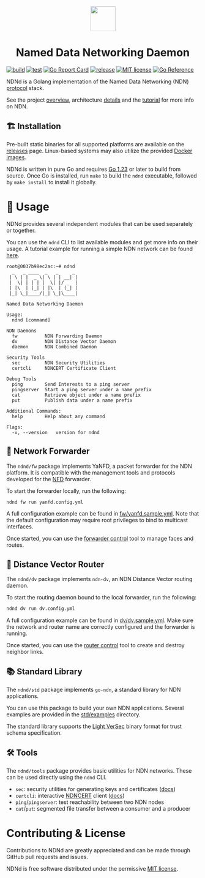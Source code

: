 <div align="center">
  <a href="https://named-data.net/">
    <img alt height="65" src="docs/img/logo.svg"/>
  </a>

  <h1> Named Data Networking Daemon </h1>
</div>

[![build](https://github.com/named-data/ndnd/actions/workflows/build.yml/badge.svg)](https://github.com/named-data/ndnd/actions/workflows/build.yml)
[![test](https://github.com/named-data/ndnd/actions/workflows/test.yml/badge.svg)](https://github.com/named-data/ndnd/actions/workflows/test.yml)
[![Go Report Card](https://goreportcard.com/badge/github.com/named-data/ndnd)](https://goreportcard.com/report/github.com/named-data/ndnd)
[![release](https://img.shields.io/github/v/release/named-data/ndnd)](https://github.com/named-data/ndnd/releases)
[![MIT license](https://img.shields.io/badge/license-MIT-blue)](./LICENSE.md)
[![Go Reference](https://pkg.go.dev/badge/github.com/named-data/ndnd.svg)](https://pkg.go.dev/github.com/named-data/ndnd)

NDNd is a Golang implementation of the Named Data Networking (NDN) [protocol](https://named-data.net) stack.

See the project [overview](https://named-data.net/project/), architecture [details](https://named-data.net/project/archoverview/) and the [tutorial](https://101.named-data.net/) for more info on NDN.

## 🏗️ Installation

Pre-built static binaries for all supported platforms are available on the [releases](https://github.com/named-data/ndnd/releases) page. Linux-based systems may also utilize the provided [Docker images](https://github.com/named-data/ndnd/pkgs/container/ndnd).

NDNd is written in pure Go and requires [Go 1.23](https://go.dev/doc/install) or later to build from source.
Once Go is installed, run `make` to build the `ndnd` executable, followed by `make install` to install it globally.

# 🌟 Usage

NDNd provides several independent modules that can be used separately or together.

You can use the `ndnd` CLI to list available modules and get more info on their usage.
A tutorial example for running a simple NDN network can be found [here](docs/daemon-example.md).

```text
root@0037b98ec2ac:~# ndnd
  _   _ ____  _   _     _
 | \ | |  _ \| \ | | __| |
 |  \| | | | |  \| |/ _  |
 | |\  | |_| | |\  | (_| |
 |_| \_|____/|_| \_|\____|

Named Data Networking Daemon

Usage:
  ndnd [command]

NDN Daemons
  fw          NDN Forwarding Daemon
  dv          NDN Distance Vector Daemon
  daemon      NDN Combined Daemon

Security Tools
  sec         NDN Security Utilities
  certcli     NDNCERT Certificate Client

Debug Tools
  ping        Send Interests to a ping server
  pingserver  Start a ping server under a name prefix
  cat         Retrieve object under a name prefix
  put         Publish data under a name prefix

Additional Commands:
  help        Help about any command

Flags:
  -v, --version   version for ndnd
```

## 🔀 Network Forwarder

The `ndnd/fw` package implements YaNFD, a packet forwarder for the NDN platform.
It is compatible with the management tools and protocols developed for the [NFD](https://github.com/named-data/NFD) forwarder.

To start the forwarder locally, run the following:

```bash
ndnd fw run yanfd.config.yml
```

A full configuration example can be found in [fw/yanfd.sample.yml](fw/yanfd.sample.yml).
Note that the default configuration may require root privileges to bind to multicast interfaces.

Once started, you can use the [forwarder control](docs/fw-control.md) tool to manage faces and routes.

## 📡 Distance Vector Router

The `ndnd/dv` package implements `ndn-dv`, an NDN Distance Vector routing daemon.

To start the routing daemon bound to the local forwarder, run the following:

```bash
ndnd dv run dv.config.yml
```

A full configuration example can be found in [dv/dv.sample.yml](dv/dv.sample.yml).
Make sure the network and router name are correctly configured and the forwarder is running.

Once started, you can use the [router control](docs/dv-control.md) tool to create and destroy neighbor links.

## 📚 Standard Library

The `ndnd/std` package implements `go-ndn`, a standard library for NDN applications.

You can use this package to build your own NDN applications.
Several examples are provided in the [std/examples](std/examples) directory.

The standard library supports the [Light VerSec](https://python-ndn.readthedocs.io/en/latest/src/lvs/lvs.html) binary format for trust schema specification.

## 🛠️ Tools

The `ndnd/tools` package provides basic utilities for NDN networks.
These can be used directly using the `ndnd` CLI.

- `sec`: security utilities for generating keys and certificates ([docs](docs/security-util.md))
- `certcli`: interactive [NDNCERT](https://github.com/named-data/ndncert) client ([docs](docs/certcli.md))
- `ping`/`pingserver`: test reachability between two NDN nodes
- `cat`/`put`: segmented file transfer between a consumer and a producer

# Contributing & License

Contributions to NDNd are greatly appreciated and can be made through GitHub pull requests and issues.

NDNd is free software distributed under the permissive [MIT license](LICENSE.md).
